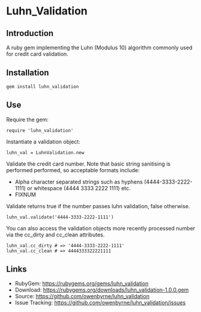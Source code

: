 # Luhn_Validation

## Introduction
A ruby gem implementing the Luhn (Modulus 10) algorithm commonly used for credit card validation.

## Installation

	gem install luhn_validation

## Use
Require the gem:

    require 'luhn_validation'

Instantiate a validation object:

	luhn_val = LuhnValidation.new

Validate the credit card number.  Note that basic string sanitising is performed performed, so acceptable formats include:

* Alpha character separated strings such as hyphens (4444-3333-2222-1111) or whitespace (4444 3333 2222 1111) etc.
* FIXNUM

Validate returns true if the number passes luhn validation, false otherwise.

    luhn_val.validate('4444-3333-2222-1111')

You can also access the validation objects more recently processed number via the cc_dirty and cc_clean attributes.

    luhn_val.cc_dirty # => '4444-3333-2222-1111'
    luhn_val.cc_clean # => 4444333322221111


## Links
* RubyGem: https://rubygems.org/gems/luhn_validation
* Download: https://rubygems.org/downloads/luhn_validation-1.0.0.gem
* Source: https://github.com/owenbyrne/luhn_validation
* Issue Tracking: https://github.com/owenbyrne/luhn_validation/issues